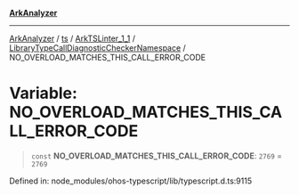 [**ArkAnalyzer**](../../../../../../../../README.md)

***

[ArkAnalyzer](../../../../../../../../globals.md) / [ts](../../../../../README.md) / [ArkTSLinter\_1\_1](../../../README.md) / [LibraryTypeCallDiagnosticCheckerNamespace](../README.md) / NO\_OVERLOAD\_MATCHES\_THIS\_CALL\_ERROR\_CODE

# Variable: NO\_OVERLOAD\_MATCHES\_THIS\_CALL\_ERROR\_CODE

> `const` **NO\_OVERLOAD\_MATCHES\_THIS\_CALL\_ERROR\_CODE**: `2769` = `2769`

Defined in: node\_modules/ohos-typescript/lib/typescript.d.ts:9115
